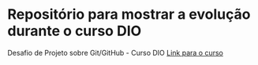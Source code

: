 # Repositório para mostrar a evolução durante o curso DIO
Desafio de Projeto sobre Git/GitHub - Curso DIO
[Link para o curso](https://web.dio.me/track/b19b1586-8a94-4eb7-95af-15d785b6e96e)
